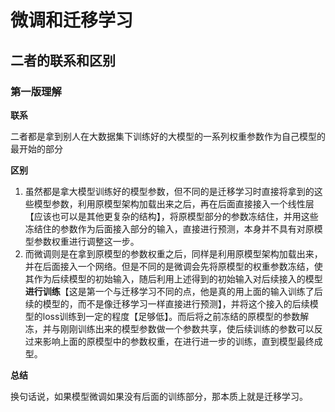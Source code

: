 # 微调和迁移学习

## 二者的联系和区别

### 第一版理解

**联系**

​	二者都是拿到别人在大数据集下训练好的大模型的一系列权重参数作为自己模型的最开始的部分

**区别**

1. 虽然都是拿大模型训练好的模型参数，但不同的是迁移学习时直接将拿到的这些模型参数，利用原模型架构加载出来之后，再在后面直接接入一个线性层【应该也可以是其他更复杂的结构】，将原模型部分的参数冻结住，并用这些冻结住的参数作为后面接入部分的输入，直接进行预测，本身并不具有对原模型参数权重进行调整这一步。
2. 而微调则是在拿到原模型的参数权重之后，同样是利用原模型架构加载出来，并在后面接入一个网络。但是不同的是微调会先将原模型的权重参数冻结，使其作为后续模型的初始输入，随后利用上述得到的初始输入对后续接入的模型**进行训练**【这是第一个与迁移学习不同的点，他是真的用上面的输入训练了后续的模型的，而不是像迁移学习一样直接进行预测】，并将这个接入的后续模型的loss训练到一定的程度【足够低】。而后将之前冻结的原模型的参数解冻，并与刚刚训练出来的模型参数做一个参数共享，使后续训练的参数可以反过来影响上面的原模型中的参数权重，在进行进一步的训练，直到模型最终成型。

**总结**

​	换句话说，如果模型微调如果没有后面的训练部分，那本质上就是迁移学习。
